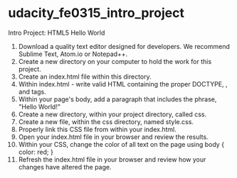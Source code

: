 # udacity_fe0315_intro_project

Intro Project: HTML5 Hello World

1. Download a quality text editor designed for developers. We recommend Sublime Text, Atom.io or Notepad++.
2. Create a new directory on your computer to hold the work for this project.
3. Create an index.html file within this directory.
4. Within index.html - write valid HTML containing the proper DOCTYPE, <html>, <head> and <body> tags.
5. Within your page's body, add a paragraph that includes the phrase, "Hello World!"
6. Create a new directory, within your project directory, called css.
7. Create a new file, within the css directory, named style.css.
8. Properly link this CSS file from within your index.html.
9. Open your index.html file in your browser and review the results.
10. Within your CSS, change the color of all text on the page using body { color: red; }
11. Refresh the index.html file in your browser and review how your changes have altered the page.
